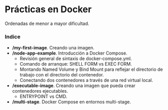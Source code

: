 # Prácticas en Docker

Ordenadas de menor a mayor dificultad.

### Indice
- **/my-first-image**. Creando una imagen.
- **/node-app-example**. Introducción a Docker Compose.
    - Revisión general de sintaxis de docker-compose.yml.
    - Comando de arranque: SHELL FORM vs EXEC FORM.
    - Montando Named Volume y Bind Mount para reflejar el directorio de trabajo con el directorio del contenedor.
    - Conectando dos contenedores a través de una red virtual local.
- **/executable-image**. Creando una imagen que pueda crear contenedores ejecutables.
    - ENTRYPOINT vs CMD.
- **/multi-stage**. Docker Compose en entornos multi-stage.